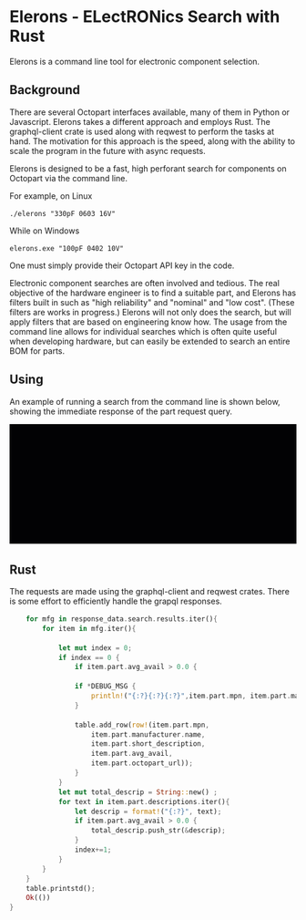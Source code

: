 # Elerons - ELectRONics Search with Rust 
Elerons is a command line tool for electronic component selection.  

## Background

There are several Octopart interfaces available, many of them in Python or Javascript. Elerons takes a different approach and employs Rust. The graphql-client crate is used along with reqwest to perform the tasks at hand. The motivation for this approach is the speed, along with the ability to scale the program in the future with async requests. 

Elerons is designed to be a fast, high perforant search for components on Octopart via the command line. 

For example, on Linux

```Terminal
./elerons "330pF 0603 16V" 
```
While on Windows

```Terminal
elerons.exe "100pF 0402 10V" 
```

One must simply provide their Octopart API key in the code. 

Electronic component searches are often involved and tedious. The real objective of the hardware engineer is to find a suitable part, and Elerons has filters built in such as "high reliability" and "nominal" and "low cost". (These filters are works in progress.) Elerons will not only does the search, but will apply filters that are based on engineering know how. The usage from the command line allows for individual searches which is often quite useful when developing hardware, but can easily be extended to search an entire BOM for parts. 

## Using 

An example of running a search from the command line is shown below, showing the immediate response of the part request query. 

<img src="media/Elerons.gif">

## Rust 
The requests are made using the graphql-client and reqwest crates. There is some effort to efficiently handle the grapql responses. 
```Rust 
    for mfg in response_data.search.results.iter(){
        for item in mfg.iter(){

            let mut index = 0; 
            if index == 0 {
                if item.part.avg_avail > 0.0 {
                
                if *DEBUG_MSG {
                    println!("{:?}{:?}{:?}",item.part.mpn, item.part.manufacturer.name, item.part.short_description);
                }
            
                table.add_row(row!(item.part.mpn, 
                    item.part.manufacturer.name, 
                    item.part.short_description, 
                    item.part.avg_avail,
                    item.part.octopart_url));
                }
            }
            let mut total_descrip = String::new() ;
            for text in item.part.descriptions.iter(){
                let descrip = format!("{:?}", text);
                if item.part.avg_avail > 0.0 {
                    total_descrip.push_str(&descrip);
                }
                index+=1; 
            }
        }
    }
    table.printstd();
    Ok(())
}
```
